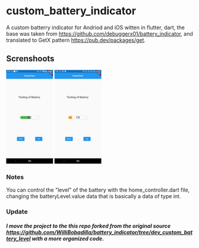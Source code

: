 # custom_battery_indicator

A custom batterry indicator for Andriod and iOS witten in flutter, dart, the base was taken from https://github.com/debuggerx01/battery_indicator, and translated to GetX pattern https://pub.dev/packages/get.

## Screnshoots

<p float="left">
<img src="./screenshots/1.jpeg"  width="25%" height="35%" />
<img src="./screenshots/2.jpeg"  width="25%" height="35%" />

</p>

### Notes

You can control the "level" of the battery with the home_controller.dart file, changing the batteryLevel.value data that is basically a data of type int.

### Update

##### I move the project to the this repo forked from the original source https://github.com/WilliBobadilla/battery_indicator/tree/dev_custom_battery_level with a more organized code.
